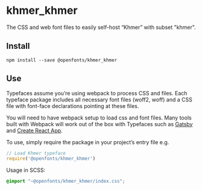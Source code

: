 
# khmer_khmer

The CSS and web font files to easily self-host “Khmer” with subset "khmer".

## Install

`npm install --save @openfonts/khmer_khmer`

## Use

Typefaces assume you’re using webpack to process CSS and files. Each typeface
package includes all necessary font files (woff2, woff) and a CSS file with
font-face declarations pointing at these files.

You will need to have webpack setup to load css and font files. Many tools built
with Webpack will work out of the box with Typefaces such as [Gatsby](https://github.com/gatsbyjs/gatsby)
and [Create React App](https://github.com/facebookincubator/create-react-app).

To use, simply require the package in your project’s entry file e.g.

```javascript
// Load Khmer typeface
require('@openfonts/khmer_khmer')
```

Usage in SCSS:
```scss
@import "~@openfonts/khmer_khmer/index.css";
```
